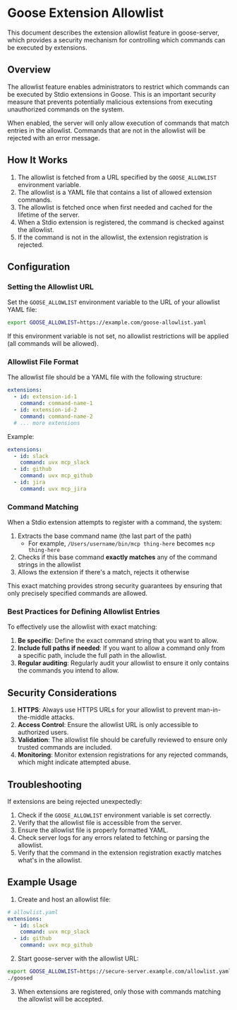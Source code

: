 # Goose Extension Allowlist

This document describes the extension allowlist feature in goose-server, which provides a security mechanism for controlling which commands can be executed by extensions.

## Overview

The allowlist feature enables administrators to restrict which commands can be executed by Stdio extensions in Goose. This is an important security measure that prevents potentially malicious extensions from executing unauthorized commands on the system.

When enabled, the server will only allow execution of commands that match entries in the allowlist. Commands that are not in the allowlist will be rejected with an error message.

## How It Works

1. The allowlist is fetched from a URL specified by the `GOOSE_ALLOWLIST` environment variable.
2. The allowlist is a YAML file that contains a list of allowed extension commands.
3. The allowlist is fetched once when first needed and cached for the lifetime of the server.
4. When a Stdio extension is registered, the command is checked against the allowlist.
5. If the command is not in the allowlist, the extension registration is rejected.

## Configuration

### Setting the Allowlist URL

Set the `GOOSE_ALLOWLIST` environment variable to the URL of your allowlist YAML file:

```bash
export GOOSE_ALLOWLIST=https://example.com/goose-allowlist.yaml
```

If this environment variable is not set, no allowlist restrictions will be applied (all commands will be allowed).

### Allowlist File Format

The allowlist file should be a YAML file with the following structure:

```yaml
extensions:
  - id: extension-id-1
    command: command-name-1
  - id: extension-id-2
    command: command-name-2
  # ... more extensions
```

Example:

```yaml
extensions:
  - id: slack
    command: uvx mcp_slack
  - id: github
    command: uvx mcp_github
  - id: jira
    command: uvx mcp_jira
```

### Command Matching

When a Stdio extension attempts to register with a command, the system:

1. Extracts the base command name (the last part of the path)
   - For example, `/Users/username/bin/mcp thing-here` becomes `mcp thing-here`
2. Checks if this base command **exactly matches** any of the command strings in the allowlist
3. Allows the extension if there's a match, rejects it otherwise

This exact matching provides strong security guarantees by ensuring that only precisely specified commands are allowed.

### Best Practices for Defining Allowlist Entries

To effectively use the allowlist with exact matching:

1. **Be specific**: Define the exact command string that you want to allow.
2. **Include full paths if needed**: If you want to allow a command only from a specific path, include the full path in the allowlist.
3. **Regular auditing**: Regularly audit your allowlist to ensure it only contains the commands you intend to allow.

## Security Considerations

1. **HTTPS**: Always use HTTPS URLs for your allowlist to prevent man-in-the-middle attacks.
2. **Access Control**: Ensure the allowlist URL is only accessible to authorized users.
3. **Validation**: The allowlist file should be carefully reviewed to ensure only trusted commands are included.
4. **Monitoring**: Monitor extension registrations for any rejected commands, which might indicate attempted abuse.

## Troubleshooting

If extensions are being rejected unexpectedly:

1. Check if the `GOOSE_ALLOWLIST` environment variable is set correctly.
2. Verify that the allowlist file is accessible from the server.
3. Ensure the allowlist file is properly formatted YAML.
4. Check server logs for any errors related to fetching or parsing the allowlist.
5. Verify that the command in the extension registration exactly matches what's in the allowlist.

## Example Usage

1. Create and host an allowlist file:

```yaml
# allowlist.yaml
extensions:
  - id: slack
    command: uvx mcp_slack
  - id: github
    command: uvx mcp_github
```

2. Start goose-server with the allowlist URL:

```bash
export GOOSE_ALLOWLIST=https://secure-server.example.com/allowlist.yaml
./goosed
```

3. When extensions are registered, only those with commands matching the allowlist will be accepted.